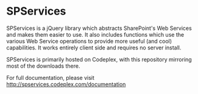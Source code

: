 SPServices
==========

SPServices is a jQuery library which abstracts SharePoint's Web Services and makes them easier to use. It also includes functions which use the various Web Service operations to provide more useful (and cool) capabilities. It works entirely client side and requires no server install.

SPServices is primarily hosted on Codeplex, with this repository mirroring most of the downloads there.

For full documentation, please visit http://spservices.codeplex.com/documentation
